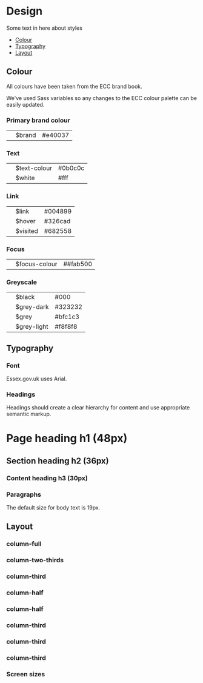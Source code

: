 <h1>Design</h1>
<p>Some text in here about styles</p>

<ul class="list">
  <li><a href="#colour">Colour</a></li>
  <li><a href="#typography">Typography</a></li>
  <li><a href="#layout">Layout</a></li>
</ul>
<div class="section-break-sm"></div>

<h2 id="colour">Colour</h2>
<p>All colours have been taken from the ECC brand book.</p>
<p>We've used Sass variables so any changes to the ECC colour palette can be
  easily updated.</p>

<h3>Primary brand colour</h3>
<div class="basic-table">
<table>
  <tbody>
    <tr>
      <td><div class="colour-swatch" style="background-color:#e40037"></div></td>
      <td>$brand</td>
      <td>#e40037</td>
    </tr>
  </tbody>
</table>
</div>

<h3>Text</h3>
<div class="basic-table">
<table>
  <tbody>
    <tr>
      <td><div class="colour-swatch" style="background-color:#0b0c0c"></div></td>
      <td>$text-colour</td>
      <td>#0b0c0c</td>
    </tr>
    <tr>
      <td><div class="colour-swatch colour-swatch-border" style="background-color:#fff"></div></td>
      <td>$white</td>
      <td>#fff</td>
    </tr>
  </tbody>
</table>
</div>


<h3>Link</h3>
<div class="basic-table">
<table>
  <tbody>
    <tr>
      <td><div class="colour-swatch" style="background-color:#004899"></div></td>
      <td>$link</td>
      <td>#004899</td>
    </tr>
    <tr>
      <td><div class="colour-swatch" style="background-color:#326cad"></div></td>
      <td>$hover</td>
      <td>#326cad</td>
    </tr>
    <tr>
      <td><div class="colour-swatch" style="background-color:#682558"></div></td>
      <td>$visited</td>
      <td>#682558</td>
    </tr>
  </tbody>
</table>
</div>

<h3>Focus</h3>
<div class="basic-table">
<table>
  <tbody>
    <tr>
      <td><div class="colour-swatch" style="background-color:#fab500"></div></td>
      <td>$focus-colour</td>
      <td>##fab500</td>
    </tr>
  </tbody>
</table>
</div>

<h3>Greyscale</h3>
<div class="basic-table">
<table>
  <tbody>
    <tr>
      <td><div class="colour-swatch" style="background-color:#000"></div></td>
      <td>$black</td>
      <td>#000</td>
    </tr>
    <tr>
      <td><div class="colour-swatch" style="background-color:#323232"></div></td>
      <td>$grey-dark</td>
      <td>#323232</td>
    </tr>
    <tr>
      <td><div class="colour-swatch" style="background-color:#bfc1c3"></div></td>
      <td>$grey</td>
      <td>#bfc1c3</td>
    </tr>
    <tr>
      <td><div class="colour-swatch" style="background-color:#f8f8f8"></div></td>
      <td>$grey-light</td>
      <td>#f8f8f8</td>
    </tr>
  </tbody>
</table>
</div>


<div class="section-break-sm"></div>

<h2 id="typography">Typography</h2>
  <h3>Font</h3>
  <p>Essex.gov.uk uses Arial.</p>

<h3>Headings</h3>
  <p>Headings should create a clear hierarchy for content and use appropriate semantic markup.</p>

<div class="demo-box">
  <h1>Page heading h1 (48px)</h1>
  <h2>Section heading h2 (36px)</h2>
  <h3>Content heading h3 (30px)</h3>
</div>

<h3>Paragraphs</h3>
  <p>The default size for body text is 19px.</p>

<div class="section-break-sm"></div>

<h2 id="layout">Layout</h2>

<div class="grid-row">
  <div class="column-full">
    <div class="demo-box">
    <h3>column-full</h3>
    </div>
  </div>
</div>

<div class="grid-row">
  <div class="column-two-thirds">
    <div class="demo-box">
      <h3>column-two-thirds</h3>
    </div>
  </div>
  <div class="column-third">
    <div class="demo-box">
      <h3>column-third</h3>
    </div>
  </div>
</div>

<div class="grid-row">
  <div class="column-half">
    <div class="demo-box">
      <h3>column-half</h3>
    </div>
  </div>
  <div class="column-half">
    <div class="demo-box">
      <h3>column-half</h3>
    </div>
  </div>
</div>

<div class="grid-row">
  <div class="column-third">
    <div class="demo-box">
      <h3>column-third</h3>
    </div>
  </div>
  <div class="column-third">
    <div class="demo-box">
      <h3>column-third</h3>
    </div>
  </div>
  <div class="column-third">
    <div class="demo-box">
      <h3>column-third</h3>
    </div>
  </div>
</div>


<h3>Screen sizes</h3>
